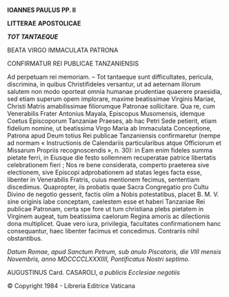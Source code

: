 **IOANNES PAULUS PP. II**

**LITTERAE** **APOSTOLICAE**

***TOT TANTAEQUE***

BEATA VIRGO IMMACULATA PATRONA

CONFIRMATUR REI PUBLICAE TANZANIENSIS

Ad perpetuam rei memoriam. – Tot tantaeque sunt difficultates, pericula, discrimina, in quibus Christifideles versantur, ut ad aeternam illorum salutem non modo oporteat omnia humanae prudentiae quaerere praesidia, sed etiam superum opem implorare, maxime beatissimae Virginis Mariae, Christi Matris amabilissimae filiorumque Patronae sollicitare. Qua re, cum Venerabilis Frater Antonius Mayala, Episcopus Musomensis, idemque Coetus Episcoporum Tanzaniae Praeses, ab hac Petri Sede petierit, etiam fidelium nomine, ut beatissima Virgo Maria ab Immaculata Conceptione, Patrona apud Deum totius Rei publicae Tanzaniensis confirmaretur (nempe ad normam « Instructionis de Calendariis particularibus atque Officiorum et Missarum Propriis recognoscendis », n. 30): in Eam enim fideles summa pietate ferri, in Eiusque die festo sollemnem recuperatae patrice libertatis celebrationem fieri ; Nos re bene considerata, comperto praeterea sive electionem, sive Episcopi adprobationem ad statas leges facta esse, libenter in Venerabilis Fratris, cuius mentionem fecimus, sententiam discedimus. Quapropter, iis probatis quae Sacra Congregatio pro Cultu Divino de negotio gesserit, factis olim a Nobis potestatibus, placet B. M. V. sine originis labe conceptam, caelestem esse et haberi Tanzaniae Rei publicae Patronam, certa spe fore ut tum christiana plebs pietatem in Virginem augeat, tum beatissima caelorum Regina amoris ac dilectionis dona multiplicet. Quae vero iura, privilegia, facultates confirmationem hanc consequantur, haec libenter facimus et concedimus. Contrariis nihil obstantibus.

*Datum Romae, apud Sanctum Petrum, sub anulo Piscatoris, die VIII mensis Novembris, anno MDCCCCLXXXIIII, Pontificatus Nostri septimo.*

AUGUSTINUS Card. CASAROLI, *a publicis Ecclesiae negotiis*

© Copyright 1984 - Libreria Editrice Vaticana